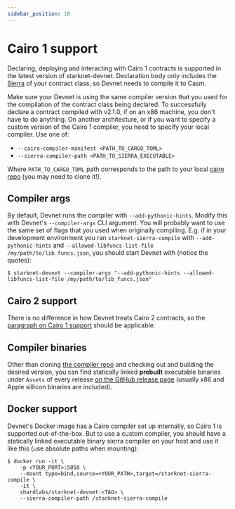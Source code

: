```yaml
---
sidebar_position: 18
---
```


# Cairo 1 support

Declaring, deploying and interacting with Cairo 1 contracts is supported in the latest version of starknet-devnet. Declaration body only includes the [Sierra](https://docs.starknet.io/documentation/architecture_and_concepts/Contracts/cairo-1-and-sierra/) of your contract class, so Devnet needs to compile it to Casm.

Make sure your Devnet is using the same compiler version that you used for the compilation of the contract class being declared. To successfully declare a contract compiled with v2.1.0, if on an x86 machine, you don't have to do anything. On another architecture, or if you want to specify a custom version of the Cairo 1 compiler, you need to specify your local compiler. Use one of:

- `--cairo-compiler-manifest <PATH_TO_CARGO_TOML>`
- `--sierra-compiler-path <PATH_TO_SIERRA_EXECUTABLE>`

Where `PATH_TO_CARGO_TOML` path corresponds to the path to your local [cairo repo](https://github.com/starkware-libs/cairo/blob/main/Cargo.toml) (you may need to clone it!).

## Compiler args

By default, Devnet runs the compiler with `--add-pythonic-hints`. Modify this with Devnet's `--compiler-args` CLI argument. You will probably want to use the same set of flags that you used when originally compiling. E.g. if in your development environment you ran `starknet-sierra-compile` with `--add-pythonic-hints` and `--allowed-libfuncs-list-file /my/path/to/lib_funcs.json`, you should start Devnet with (notice the quotes):

```
$ starknet-devnet --compiler-args "--add-pythonic-hints --allowed-libfuncs-list-file /my/path/to/lib_funcs.json"
```

## Cairo 2 support

There is no difference in how Devnet treats Cairo 2 contracts, so the [paragraph on Cairo 1 support](#cairo-1-support) should be applicable.

## Compiler binaries

Other than cloning [the compiler repo](https://github.com/starkware-libs/cairo) and checking out and building the desired version, you can find statically linked **prebuilt** executable binaries under `Assets` of every release [on the GitHub release page](https://github.com/starkware-libs/cairo/releases) (usually x86 and Apple sillicon binaries are included).

## Docker support

Devnet's Docker image has a Cairo compiler set up internally, so Cairo 1 is supported out-of-the-box. But to use a custom compiler, you should have a statically linked executable binary sierra compiler on your host and use it like this (use absolute paths when mounting):

```
$ docker run -it \
    -p <YOUR_PORT>:5050 \
    --mount type=bind,source=<YOUR_PATH>,target=/starknet-sierra-compile \
    -it \
    shardlabs/starknet-devnet:<TAG> \
    --sierra-compiler-path /starknet-sierra-compile
```
